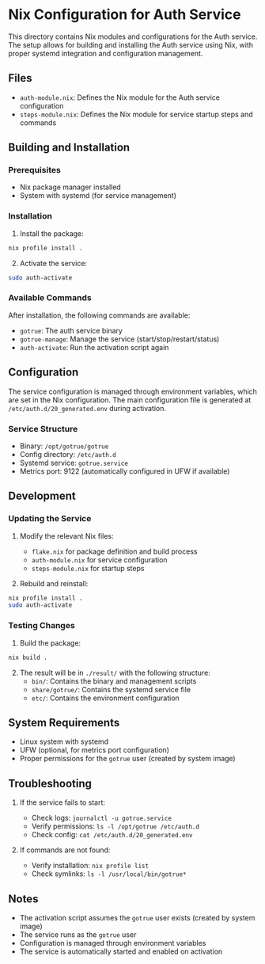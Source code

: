 # Nix Configuration for Auth Service

This directory contains Nix modules and configurations for the Auth service. The setup allows for building and installing the Auth service using Nix, with proper systemd integration and configuration management.

## Files

- `auth-module.nix`: Defines the Nix module for the Auth service configuration
- `steps-module.nix`: Defines the Nix module for service startup steps and commands

## Building and Installation

### Prerequisites

- Nix package manager installed
- System with systemd (for service management)

### Installation

1. Install the package:
```bash
nix profile install .
```

2. Activate the service:
```bash
sudo auth-activate
```

### Available Commands

After installation, the following commands are available:

- `gotrue`: The auth service binary
- `gotrue-manage`: Manage the service (start/stop/restart/status)
- `auth-activate`: Run the activation script again

## Configuration

The service configuration is managed through environment variables, which are set in the Nix configuration. The main configuration file is generated at `/etc/auth.d/20_generated.env` during activation.

### Service Structure

- Binary: `/opt/gotrue/gotrue`
- Config directory: `/etc/auth.d`
- Systemd service: `gotrue.service`
- Metrics port: 9122 (automatically configured in UFW if available)

## Development

### Updating the Service

1. Modify the relevant Nix files:
   - `flake.nix` for package definition and build process
   - `auth-module.nix` for service configuration
   - `steps-module.nix` for startup steps

2. Rebuild and reinstall:
```bash
nix profile install .
sudo auth-activate
```

### Testing Changes

1. Build the package:
```bash
nix build .
```

2. The result will be in `./result/` with the following structure:
   - `bin/`: Contains the binary and management scripts
   - `share/gotrue/`: Contains the systemd service file
   - `etc/`: Contains the environment configuration

## System Requirements

- Linux system with systemd
- UFW (optional, for metrics port configuration)
- Proper permissions for the `gotrue` user (created by system image)

## Troubleshooting

1. If the service fails to start:
   - Check logs: `journalctl -u gotrue.service`
   - Verify permissions: `ls -l /opt/gotrue /etc/auth.d`
   - Check config: `cat /etc/auth.d/20_generated.env`

2. If commands are not found:
   - Verify installation: `nix profile list`
   - Check symlinks: `ls -l /usr/local/bin/gotrue*`

## Notes

- The activation script assumes the `gotrue` user exists (created by system image)
- The service runs as the `gotrue` user
- Configuration is managed through environment variables
- The service is automatically started and enabled on activation 